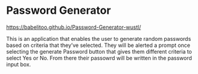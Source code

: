 # Password Generator
https://babelitoo.github.io/Password-Generator-wustl/

This is an application that enables the user to generate random passwords based on criteria that they’ve selected. They will be alerted a prompt once selecting the generate Password button that gives them different criteria to select Yes or No. From there their passowrd will be written in the password input box.
